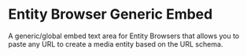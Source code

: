 # Entity Browser Generic Embed

A generic/global embed text area for Entity Browsers that allows you to paste any URL to create a media entity based on the URL schema.

